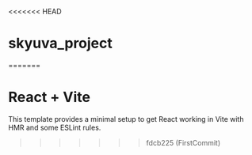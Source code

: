 <<<<<<< HEAD
# skyuva_project
=======
# React + Vite

This template provides a minimal setup to get React working in Vite with HMR and some ESLint rules.

>>>>>>> fdcb225 (FirstCommit)
